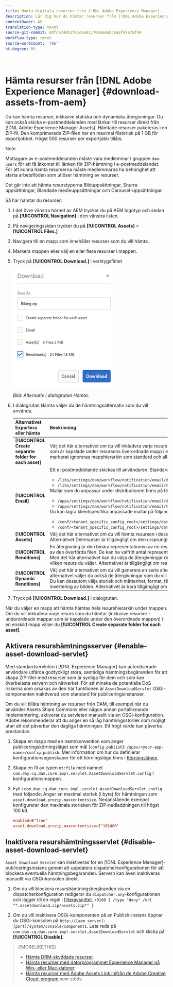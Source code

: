 ```yaml
---
title: Hämta digitala resurser från [!DNL Adobe Experience Manager].
description: Lär dig hur du hämtar resurser från [!DNL Adobe Experience Manager] och aktiverar eller inaktiverar hämtningsfunktionen.
contentOwner: AG
translation-type: tm+mt
source-git-commit: ddfcb74451f41cea911700a64abceaaf47e7af49
workflow-type: tm+mt
source-wordcount: '786'
ht-degree: 0%

---
```



# Hämta resurser från [!DNL Adobe Experience Manager] {#download-assets-from-aem}

Du kan hämta resurser, inklusive statiska och dynamiska återgivningar. Du kan också skicka e-postmeddelanden med länkar till resurser direkt från [!DNL Adobe Experience Manager Assets]. Hämtade resurser paketeras i en ZIP-fil. Den komprimerade ZIP-filen har en maximal filstorlek på 1 GB för exportjobbet. Högst 500 resurser per exportjobb tillåts.

>[!NOTE]
>
>Mottagare av e-postmeddelanden måste vara medlemmar i gruppen `dam-users` för att få åtkomst till länken för ZIP-hämtning i e-postmeddelandet. För att kunna hämta resurserna måste medlemmarna ha behörighet att starta arbetsflöden som utlöser hämtning av resurser.

Det går inte att hämta resurstyperna Bilduppsättningar, Snurra uppsättningar, Blandade medieuppsättningar och Carousel-uppsättningar.

Så här hämtar du resurser:

1. I det övre vänstra hörnet av AEM trycker du på AEM logotyp och sedan på **[!UICONTROL Navigation]** i den vänstra listen.
1. På navigeringssidan trycker du på **[!UICONTROL Assets]** > **[!UICONTROL Files.]**
1. Navigera till en mapp som innehåller resurser som du vill hämta.
1. Markera mappen eller välj en eller flera resurser i mappen.
1. Tryck på **[!UICONTROL Download.]** i verktygsfältet

   ![Tillgängliga alternativ vid hämtning av resurser från Experience Manager Assets](/help/assets/assets/asset_download_dialog.png)

   *Bild: Alternativ i dialogrutan Hämta.*

1. I dialogrutan Hämta väljer du de hämtningsalternativ som du vill använda.

   | Alternativet Exportera eller hämta | Beskrivning |
   |---|---|
   | **[!UICONTROL Create separate folder for each asset]** | Välj det här alternativet om du vill inkludera varje resurs som du hämtar, inklusive resurser, i underordnade mappar som är kapslade under resursens överordnade mapp i en mapp på den lokala datorn. När det här alternativet inte är markerat ignoreras mapphierarkin som standard och alla resurser hämtas till en mapp på den lokala datorn. |
   | **[!UICONTROL Email]** | Ett e-postmeddelande skickas till användaren. Standardmallar för e-post finns på följande platser:<ul><li>`/libs/settings/dam/workflow/notification/email/downloadasset`.</li><li>`/libs/settings/dam/workflow/notification/email/transientworkflowcompleted`.</li></ul> Mallar som du anpassar under distributionen finns på följande platser: <ul><li>`/apps/settings/dam/workflow/notification/email/downloadasset`.</li><li>`/apps/settings/dam/workflow/notification/email/transientworkflowcompleted`.</li></ul>Du kan lagra klientspecifika anpassade mallar på följande platser:<ul><li>`/conf/<tenant_specific_config_root>/settings/dam/workflow/notification/email/downloadasset`.</li><li>`/conf/<tenant_specific_config_root>/settings/dam/workflow/notification/email/transientworkflowcompleted`.</li></ul> |
   | **[!UICONTROL Assets]** | Välj det här alternativet om du vill hämta resursen i dess ursprungliga form utan några återgivningar.<br>Alternativet Delresurser är tillgängligt om den ursprungliga tillgången har delresurser. |
   | **[!UICONTROL Renditions]** | En återgivning är den binära representationen av en resurs. Resurser har en primär representation - den som utgörs av den överförda filen. De kan ha valfritt antal representationer. <br> Med det här alternativet kan du välja de återgivningar du vill hämta. Vilka återgivningar som är tillgängliga beror på vilken resurs du väljer. Alternativet är tillgängligt om resursen har några återgivningar. |
   | **[!UICONTROL Dynamic Renditions]** | Välj det här alternativet om du vill generera en serie alternativa återgivningar i realtid. När du väljer det här alternativet väljer du också de återgivningar som du vill skapa dynamiskt genom att välja i listan [Bildförinställning](image-presets.md). <br>Du kan dessutom välja storlek och måttenhet, format, färgrymd, upplösning och alla valfria bildmodifierare, t.ex. invertering av bilden. Alternativet är bara tillgängligt om du har [!DNL Dynamic Media] aktiverat. |

1. Tryck på **[!UICONTROL Download.]** i dialogrutan.

När du väljer en mapp att hämta hämtas hela resurshierarkin under mappen. Om du vill inkludera varje resurs som du hämtar (inklusive resurser i underordnade mappar som är kapslade under den överordnade mappen) i en enskild mapp väljer du **[!UICONTROL Create separate folder for each asset]**.

## Aktivera resurshämtningsserver {#enable-asset-download-servlet}

Med standardservleten i [!DNL Experience Manager] kan autentiserade användare utfärda godtyckligt stora, samtidiga hämtningsbegäranden för att skapa ZIP-filer med resurser som är synliga för dem och som kan överbelasta servern och nätverket. För att minska de potentiella DoS-riskerna som orsakas av den här funktionen är `AssetDownloadServlet` OSGi-komponenten inaktiverad som standard för publiceringsinstanser.

Om du vill tillåta hämtning av resurser från DAM, till exempel när du använder Assets Share Commons eller någon annan portalliknande implementering, aktiverar du servleten manuellt via en OSGi-konfiguration. Adobe rekommenderar att du anger en så låg hämtningsstorlek som möjligt utan att det påverkar den dagliga hämtningen. Ett högt värde kan påverka prestandan.

1. Skapa en mapp med en namnkonvention som anger publiceringskörningsläget som mål (`config.publish`): `/apps/<your-app-name>/config.publish`. Mer information om hur du definierar konfigurationsegenskaper för ett körningsläge finns i [Körningslägen](/help/sites-deploying/configure-runmodes.md#defining-configuration-properties-for-a-run-mode).
1. Skapa en fil av typen `nt:file` med namnet `com.day.cq.dam.core.impl.servlet.AssetDownloadServlet.config` i konfigurationsmappen.
1. Fyll i `com.day.cq.dam.core.impl.servlet.AssetDownloadServlet.config` med följande: Anger en maximal storlek (i byte) för hämtningen som `asset.download.prezip.maxcontentsize`. Nedanstående exempel konfigurerar den maximala storleken för ZIP-nedladdningen till högst 100 kB.

   ```conf
   enabled=B"true"
   asset.download.prezip.maxcontentsize=I"102400"
   ```

## Inaktivera resurshämtningsservlet {#disable-asset-download-servlet}

`Asset Download Servlet` kan inaktiveras för en [!DNL Experience Manager]-publiceringsinstans genom att uppdatera dispatcherkonfigurationen för att blockera eventuella hämtningsbegäranden. Servern kan även inaktiveras manuellt via OSGi-konsolen direkt.

1. Om du vill blockera resurshämtningsbegäranden via en dispatcherkonfiguration redigerar du `dispatcher.any`-konfigurationen och lägger till en regel i [filteravsnittet](https://experienceleague.adobe.com/docs/experience-manager-dispatcher/using/configuring/dispatcher-configuration.html?lang=en#configuring-access-to-content-filter). `/0100 { /type "deny" /url "*.assetdownload.zip/assets.zip*" }`

1. Om du vill inaktivera OSGi-komponenten på en Publish-instans öppnar du OSGi-konsolen på `http://[aem_server]:[port]/system/console/components`. Leta reda på `com.day.cq.dam.core.impl.servlet.AssetDownloadServlet` och klicka på **[!UICONTROL Disable]**.

>[!MORELIKETHIS]
>
>* [Hämta DRM-skyddade resurser](drm.md).
>* [Hämta resurser med datorprogrammet Experience Manager på Win- eller Mac-datorer](https://helpx.adobe.com/experience-manager/desktop-app/aem-desktop-app.html).
>* [Hämta resurser med Adobe Assets Link inifrån de Adobe Creative Cloud-program](https://helpx.adobe.com/se/enterprise/using/manage-assets-using-adobe-asset-link.html) som stöds.

